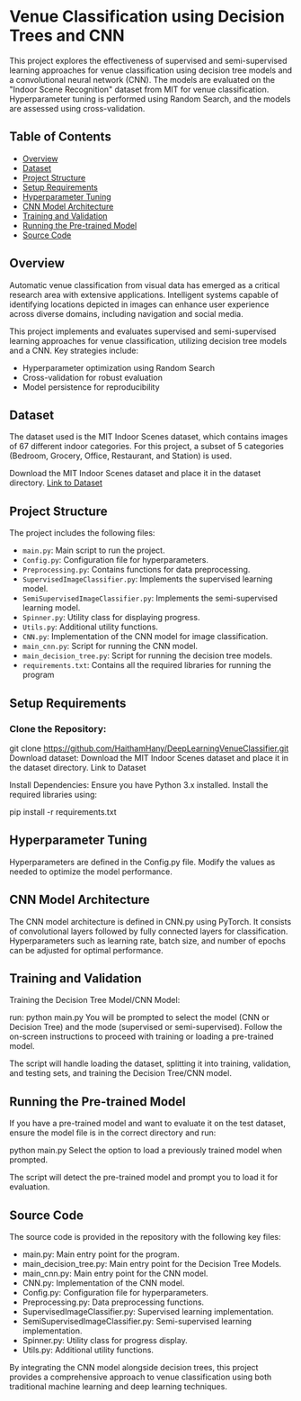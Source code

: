 # Venue Classification using Decision Trees and CNN

This project explores the effectiveness of supervised and semi-supervised learning approaches for venue classification using decision tree models and a convolutional neural network (CNN). The models are evaluated on the "Indoor Scene Recognition" dataset from MIT for venue classification. Hyperparameter tuning is performed using Random Search, and the models are assessed using cross-validation.

## Table of Contents
- [Overview](#overview)
- [Dataset](#dataset)
- [Project Structure](#project-structure)
- [Setup Requirements](#setup-requirements)
- [Hyperparameter Tuning](#hyperparameter-tuning)
- [CNN Model Architecture](#cnn-model-architecture)
- [Training and Validation](#training-and-validation)
- [Running the Pre-trained Model](#running-the-pre-trained-model)
- [Source Code](#source-code)

## Overview
Automatic venue classification from visual data has emerged as a critical research area with extensive applications. Intelligent systems capable of identifying locations depicted in images can enhance user experience across diverse domains, including navigation and social media.

This project implements and evaluates supervised and semi-supervised learning approaches for venue classification, utilizing decision tree models and a CNN. Key strategies include:
- Hyperparameter optimization using Random Search
- Cross-validation for robust evaluation
- Model persistence for reproducibility

## Dataset
The dataset used is the MIT Indoor Scenes dataset, which contains images of 67 different indoor categories. For this project, a subset of 5 categories (Bedroom, Grocery, Office, Restaurant, and Station) is used.

Download the MIT Indoor Scenes dataset and place it in the dataset directory. [Link to Dataset](https://web.mit.edu/torralba/www/indoor.html)

## Project Structure
The project includes the following files:
- `main.py`: Main script to run the project.
- `Config.py`: Configuration file for hyperparameters.
- `Preprocessing.py`: Contains functions for data preprocessing.
- `SupervisedImageClassifier.py`: Implements the supervised learning model.
- `SemiSupervisedImageClassifier.py`: Implements the semi-supervised learning model.
- `Spinner.py`: Utility class for displaying progress.
- `Utils.py`: Additional utility functions.
- `CNN.py`: Implementation of the CNN model for image classification.
- `main_cnn.py`: Script for running the CNN model.
- `main_decision_tree.py`: Script for running the decision tree models.
- `requirements.txt`: Contains all the required libraries for running the program

## Setup Requirements

### Clone the Repository:

git clone https://github.com/HaithamHany/DeepLearningVenueClassifier.git
Download dataset:
Download the MIT Indoor Scenes dataset and place it in the dataset directory. Link to Dataset

Install Dependencies:
Ensure you have Python 3.x installed. Install the required libraries using:

pip install -r requirements.txt

## Hyperparameter Tuning
Hyperparameters are defined in the Config.py file. Modify the values as needed to optimize the model performance.

## CNN Model Architecture
The CNN model architecture is defined in CNN.py using PyTorch. It consists of convolutional layers followed by fully connected layers for classification. Hyperparameters such as learning rate, batch size, and number of epochs can be adjusted for optimal performance.

## Training and Validation
Training the Decision Tree Model/CNN Model:

run: python main.py
You will be prompted to select the model (CNN or Decision Tree) and the mode (supervised or semi-supervised). Follow the on-screen instructions to proceed with training or loading a pre-trained model.

The script will handle loading the dataset, splitting it into training, validation, and testing sets, and training the Decision Tree/CNN model.

## Running the Pre-trained Model
If you have a pre-trained model and want to evaluate it on the test dataset, ensure the model file is in the correct directory and run:

python main.py
Select the option to load a previously trained model when prompted.

The script will detect the pre-trained model and prompt you to load it for evaluation.

## Source Code
The source code is provided in the repository with the following key files:

- main.py: Main entry point for the program.
- main_decision_tree.py: Main entry point for the Decision Tree Models.
- main_cnn.py: Main entry point for the CNN model.
- CNN.py: Implementation of the CNN model.
- Config.py: Configuration file for hyperparameters.
- Preprocessing.py: Data preprocessing functions.
- SupervisedImageClassifier.py: Supervised learning implementation.
- SemiSupervisedImageClassifier.py: Semi-supervised learning implementation.
- Spinner.py: Utility class for progress display.
- Utils.py: Additional utility functions.

By integrating the CNN model alongside decision trees, this project provides a comprehensive approach to venue classification using both traditional machine learning and deep learning techniques.
